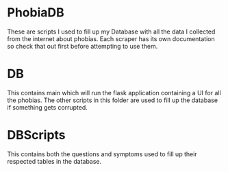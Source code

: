 # PhobiaDB
These are scripts I used to fill up my Database with all the data I collected from the internet about phobias. Each scraper has its own documentation so check that out first before attempting to use them.

# DB
This contains main which will run the flask application containing a UI for all the phobias. The other scripts in this folder are used to fill up the database if something gets corrupted. 

# DBScripts
This contains both the questions and symptoms used to fill up their respected tables in the database.


